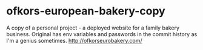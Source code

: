# ofkors-european-bakery-copy
A copy of a personal project - a deployed website for a family bakery business. Original has env variables and passwords in the commit history as I'm a genius sometimes.
http://ofkorseurobakery.com/
